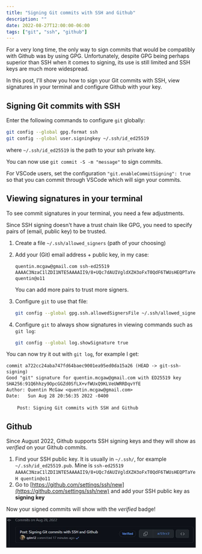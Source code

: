 ```yaml
---
title: "Signing Git commits with SSH and Github"
description: ""
date: 2022-08-27T12:00:00-06:00
tags: ["git", "ssh", "github"]
---
```


For a very long time, the only way to sign commits that would be compatibly with Github was by using GPG.
Unfortunately, despite GPG being perhaps superior than SSH when it comes to signing, its use is still limited and SSH keys are much more widespread.

In this post, I'll show you how to sign your Git commits with SSH, view signatures in your terminal and configure Github with your key.

## Signing Git commits with SSH

Enter the following commands to configure `git` globally:

```sh
git config --global gpg.format ssh
git config --global user.signingkey ~/.ssh/id_ed25519
```

where `~/.ssh/id_ed25519` is the path to your ssh private key.

You can now use `git commit -S -m "message"` to sign commits.

For VSCode users, set the configuration `"git.enableCommitSigning": true` so that you can commit through VSCode which will sign your commits.

## Viewing signatures in your terminal

To see commit signatures in your terminal, you need a few adjustments.

Since SSH signing doesn't have a trust chain like GPG, you need to specify pairs of (email, public key) to be trusted.

1. Create a file `~/.ssh/allowed_signers` (path of your choosing)
1. Add your (Git) email address + public key, in my case:

    ```text
    quentin.mcgaw@gmail.com ssh-ed25519 AAAAC3NzaC1lZDI1NTE5AAAAII9/8+UQc7dAUIVgldXZH3oFxT0QdF6TWUsHEQPTaYeH quentin@o11
    ```

    You can add more pairs to trust more signers.
1. Configure `git` to use that file:

    ```sh
    git config --global gpg.ssh.allowedSignersFile ~/.ssh/allowed_signers
    ```

1. Configure `git` to always show signatures in viewing commands such as `git log`:

    ```sh
    git config --global log.showSignature true
    ```

You can now try it out with `git log`, for example I get:

```log
commit a722cc24aba747fd64baec9001ea95ed0da15a26 (HEAD -> git-ssh-signing)
Good "git" signature for quentin.mcgaw@gmail.com with ED25519 key SHA256:91Q6hhzy9OpcGGZd0SfLX+vfWUxQ9KLVeUWRRDqvYfE
Author: Quentin McGaw <quentin.mcgaw@gmail.com>
Date:   Sun Aug 28 20:56:35 2022 -0400

    Post: Signing Git commits with SSH and Github
```

## Github

Since August 2022, Github supports SSH signing keys and they will show as *verified* on your Github commits.

1. Find your SSH public key. It is usually in `~/.ssh/`, for example `~/.ssh/id_ed25519.pub`.
Mine is `ssh-ed25519 AAAAC3NzaC1lZDI1NTE5AAAAII9/8+UQc7dAUIVgldXZH3oFxT0QdF6TWUsHEQPTaYeH quentin@o11`
1. Go to [https://github.com/settings/ssh/new](https://github.com/settings/ssh/new) and add your SSH public key as **signing key**

Now your signed commits will show with the *verified* badge!

![Github commit verified badge](github-verified.jpg)
